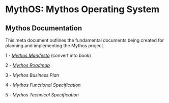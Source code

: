 # MythOS: Mythos Operating System
## Mythos Documentation

This meta document outlines the fundamental documents being created for planning and implementing the Mythos project.


1 - [*Mythos Manifesto*](Manifesto.md) (convert into book)

2 - [*Mythos Roadmap*](Roadmap.md)

3 - *Mythos Business Plan*

4 - *Mythos Functional Specification*

5 - *Mythos Technical Specification*
